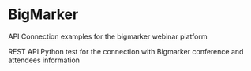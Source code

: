 # BigMarker
API Connection examples for the bigmarker webinar platform

REST API Python test for the connection with Bigmarker conference and attendees information
